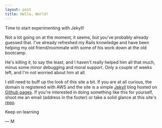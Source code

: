```yaml
---
layout: post
title: Hello, World!
---
```

Time to start experimenting with Jekyll!

Not a lot going on at the moment, it seems, but you've probably already guessed
that. I've already refreshed my Rails knowledge and have been helping my old
friend/roommate with some of his work down at the old bootcamp.

He's killing it, to say the least, and I haven't really helped him all that
much, minus some minor debugging and moral support. Only a couple of weeks left,
and I'm not worried about him at all.

I still need to buff up the look of this site a bit. If you are at all curious,
the domain is registered with AWS and the site is a simple
[Jekyll](http://jekyllrb.com) blog hosted on
[Github pages](https://pages.github.com/). If you're interested in doing
something like this for yourself, shoot me an email (address in the footer) or
take a solid glance at this site's
[repo](https://github.com/Perfect5th/perfect5th.github.io).

Keep on learning

— M
